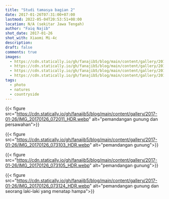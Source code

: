 ```yaml
---
title: "Studi tamasya bagian 2"
date: 2017-01-26T07:31:00+07:00
lastmod: 2022-05-04T20:53:51+08:00
location: N/A (sekitar Jawa Tengah)
author: "Faiq Najib"
shot_date: 2017-01-26
shot_with: Xiaomi Mi-4c
description:
draft: false
comments: true
images:
  - https://cdn.statically.io/gh/fanajib5/blog/main/content/gallery/2017-01-26/IMG_20170126_072011_HDR.webp
  - https://cdn.statically.io/gh/fanajib5/blog/main/content/gallery/2017-01-26/IMG_20170126_073103_HDR.webp
  - https://cdn.statically.io/gh/fanajib5/blog/main/content/gallery/2017-01-26/IMG_20170126_073105_HDR.webp
  - https://cdn.statically.io/gh/fanajib5/blog/main/content/gallery/2017-01-26/IMG_20170126_073124_HDR.webp
tags:
  - photo
  - natures
  - countryside
---
```


{{< figure src="https://cdn.statically.io/gh/fanajib5/blog/main/content/gallery/2017-01-26/IMG_20170126_072011_HDR.webp" alt="pemandangan gunung dan persawahan">}}

{{< figure src="https://cdn.statically.io/gh/fanajib5/blog/main/content/gallery/2017-01-26/IMG_20170126_073103_HDR.webp" alt="pemandangan gunung">}}

{{< figure src="https://cdn.statically.io/gh/fanajib5/blog/main/content/gallery/2017-01-26/IMG_20170126_073105_HDR.webp" alt="pemandangan gunung">}}

{{< figure src="https://cdn.statically.io/gh/fanajib5/blog/main/content/gallery/2017-01-26/IMG_20170126_073124_HDR.webp" alt="pemandangan gunung dan seorang laki-laki yang menatap hampa">}}
